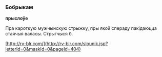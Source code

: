 ### Бобрыкам
**прыслоўе**

Пра кароткую мужчынскую стрыжку, пры якой спераду пакідаюцца стаячыя валасы. Стрыгчыся б.

<a rel="author">[http://rv-blr.com/](http://rv-blr.com/slounik.jsp?letterId=0&maskId=0&pageId=404)</a>
